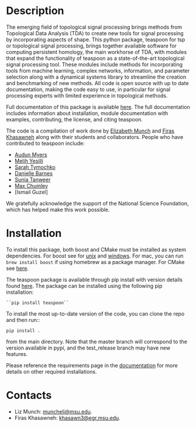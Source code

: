 Description
==============

The emerging field of topological signal processing brings methods from Topological Data Analysis (TDA) to create new tools for signal processing by incorporating aspects of shape.
This python package, teaspoon for tsp or topological signal processing, brings together available software for computing persistent homology, the main workhorse of TDA, with modules that expand the functionality of teaspoon as a state-of-the-art topological signal processing tool.
These modules include methods for incorporating tools from machine learning, complex networks, information, and parameter selection along with a dynamical systems library to streamline the creation and benchmarking of new methods.
All code is open source with up to date documentation, making the code easy to use, in particular for signal processing experts with limited experience in topological methods.


Full documentation of this package is available [here](https://teaspoontda.github.io/teaspoon/). The full documentation includes information about installation, module documentation with examples, contributing, the license, and citing teaspoon.

The code is a compilation of work done by [Elizabeth Munch](http://www.elizabethmunch.com) and [Firas Khasawneh](http://www.firaskhasawneh.com/) along with their students and collaborators.  People who have contributed to teaspoon include:

- [Audun Myers](https://www.audunmyers.com)
- [Melih Yesilli](https://www.melihcanyesilli.com)
- [Sarah Tymochko](https://www.egr.msu.edu/~tymochko/)
- [Danielle Barnes](https://github.com/barnesd8)
- [Sunia Tanweer](https://stanweer1.github.io/)
- [Max Chumley](https://github.com/maxchumley/)
- [Ismail Guzel]

We gratefully acknowledge the support of the National Science Foundation, which has helped make this work possible.

Installation
=============
To install this package, both boost and CMake must be installed as system dependencies.  For boost see for [unix](https://www.boost.org/doc/libs/1_66_0/more/getting_started/unix-variants.html) and [windows](https://www.boost.org/doc/libs/1_62_0/more/getting_started/windows.html).  For mac, you can run ``brew install boost`` if using homebrew as a package manager.  For CMake see [here](https://cmake.org/install/).

The teaspoon package is available through pip install with version details found [here](https://pypi.org/project/teaspoon/).
The package can be installed using the following pip installation:

	``pip install teaspoon``

To install the most up-to-date version of the code, you can clone the repo and then run::

  ``pip install .``

from the main directory.  Note that the master branch will correspond to the version available in pypi, and the test_release branch may have new features.

Please reference the requirements page in the [documentation](https://teaspoontda.github.io/teaspoon/) for more details on other required installations.

Contacts
=============
* Liz Munch: [muncheli@msu.edu](mailto:muncheli@msu.edu).
* Firas Khasawneh: [khasawn3@egr.msu.edu](mailto:khasawn3@egr.msu.edu).
